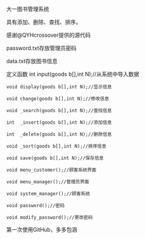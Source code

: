 大一图书管理系统

具有添加、删除、查找、排序。

感谢@QYHcrossover提供的源代码

password.txt存放管理员密码

data.txt存放图书信息

定义函数
int input(goods b[],int N);//从系统中导入数据

    void display(goods b[],int N);//显示信息
    
    void change(goods b[],int N);//修改信息
    
    void _search(goods b[],int N);//查找信息
    
    int  _insert(goods b[],int N);//添加信息
    
    int  _delete(goods b[],int N);//删除信息
    
    void _sort(goods b[],int N);//排序信息
    
    void save(goods b[],int N);//保存信息
    
    void menu_customer();//顾客系统界面
    
    void menu_manager();//管理员界面
    
    void system_manager();//顾客系统
    
    void password();//密码
    
    void modify_password();//更改密码
    
    
   第一次使用GitHub，多多包涵
